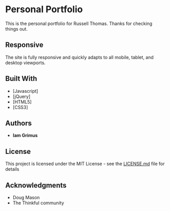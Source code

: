 # Personal Portfolio

This is the personal portfolio for Russell Thomas. Thanks for checking things
out.

## Responsive

The site is fully responsive and quickly adapts to all mobile, tablet, and
desktop viewports.

## Built With

* [Javascript]
* [jQuery]
* [HTML5]
* [CSS3]

## Authors

* **Iam Grimus**

## License

This project is licensed under the MIT License - see the
[LICENSE.md](LICENSE.md) file for details

## Acknowledgments

* Doug Mason
* The Thinkful community
